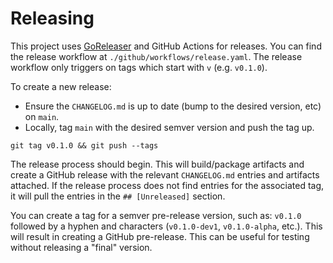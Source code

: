 # Releasing

This project uses [GoReleaser](https://goreleaser.com/) and GitHub Actions for
releases. You can find the release workflow at
`./github/workflows/release.yaml`. The release workflow only triggers on tags
which start with `v` (e.g. `v0.1.0`).

To create a new release:

* Ensure the `CHANGELOG.md` is up to date (bump to the desired version, etc) on
  `main`.
* Locally, tag `main` with the desired semver version and push the tag up.

```shell
git tag v0.1.0 && git push --tags
```

The release process should begin. This will build/package artifacts and create
a GitHub release with the relevant `CHANGELOG.md` entries and artifacts
attached. If the release process does not find entries for the associated tag,
it will pull the entries in the `## [Unreleased]` section.

You can create a tag for a semver pre-release version, such as: `v0.1.0`
followed by a hyphen and characters (`v0.1.0-dev1`, `v0.1.0-alpha`, etc.). This
will result in creating a GitHub pre-release. This can be useful for testing
without releasing a "final" version.
